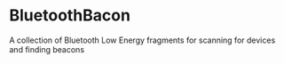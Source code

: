BluetoothBacon
==============

A collection of Bluetooth Low Energy fragments for scanning for devices and finding beacons
